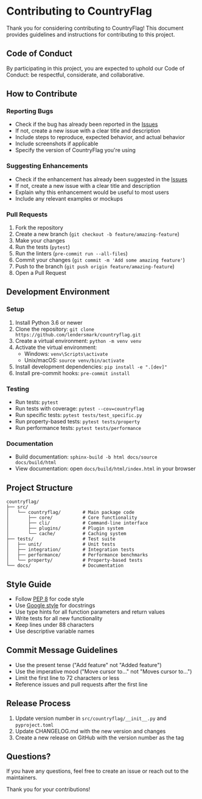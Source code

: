 # Contributing to CountryFlag

Thank you for considering contributing to CountryFlag! This document provides guidelines and instructions for contributing to this project.

## Code of Conduct

By participating in this project, you are expected to uphold our Code of Conduct: be respectful, considerate, and collaborative.

## How to Contribute

### Reporting Bugs

- Check if the bug has already been reported in the [Issues](https://github.com/lendersmark/countryflag/issues)
- If not, create a new issue with a clear title and description
- Include steps to reproduce, expected behavior, and actual behavior
- Include screenshots if applicable
- Specify the version of CountryFlag you're using

### Suggesting Enhancements

- Check if the enhancement has already been suggested in the [Issues](https://github.com/lendersmark/countryflag/issues)
- If not, create a new issue with a clear title and description
- Explain why this enhancement would be useful to most users
- Include any relevant examples or mockups

### Pull Requests

1. Fork the repository
2. Create a new branch (`git checkout -b feature/amazing-feature`)
3. Make your changes
4. Run the tests (`pytest`)
5. Run the linters (`pre-commit run --all-files`)
6. Commit your changes (`git commit -m 'Add some amazing feature'`)
7. Push to the branch (`git push origin feature/amazing-feature`)
8. Open a Pull Request

## Development Environment

### Setup

1. Install Python 3.6 or newer
2. Clone the repository: `git clone https://github.com/lendersmark/countryflag.git`
3. Create a virtual environment: `python -m venv venv`
4. Activate the virtual environment:
   - Windows: `venv\Scripts\activate`
   - Unix/macOS: `source venv/bin/activate`
5. Install development dependencies: `pip install -e ".[dev]"`
6. Install pre-commit hooks: `pre-commit install`

### Testing

- Run tests: `pytest`
- Run tests with coverage: `pytest --cov=countryflag`
- Run specific tests: `pytest tests/test_specific.py`
- Run property-based tests: `pytest tests/property`
- Run performance tests: `pytest tests/performance`

### Documentation

- Build documentation: `sphinx-build -b html docs/source docs/build/html`
- View documentation: open `docs/build/html/index.html` in your browser

## Project Structure

```
countryflag/
├── src/
│   └── countryflag/        # Main package code
│       ├── core/           # Core functionality
│       ├── cli/            # Command-line interface
│       ├── plugins/        # Plugin system
│       └── cache/          # Caching system
├── tests/                  # Test suite
│   ├── unit/               # Unit tests
│   ├── integration/        # Integration tests
│   ├── performance/        # Performance benchmarks
│   └── property/           # Property-based tests
└── docs/                   # Documentation
```

## Style Guide

- Follow [PEP 8](https://www.python.org/dev/peps/pep-0008/) for code style
- Use [Google style](https://google.github.io/styleguide/pyguide.html#38-comments-and-docstrings) for docstrings
- Use type hints for all function parameters and return values
- Write tests for all new functionality
- Keep lines under 88 characters
- Use descriptive variable names

## Commit Message Guidelines

- Use the present tense ("Add feature" not "Added feature")
- Use the imperative mood ("Move cursor to..." not "Moves cursor to...")
- Limit the first line to 72 characters or less
- Reference issues and pull requests after the first line

## Release Process

1. Update version number in `src/countryflag/__init__.py` and `pyproject.toml`
2. Update CHANGELOG.md with the new version and changes
3. Create a new release on GitHub with the version number as the tag

## Questions?

If you have any questions, feel free to create an issue or reach out to the maintainers.

Thank you for your contributions!
